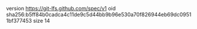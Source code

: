 version https://git-lfs.github.com/spec/v1
oid sha256:b5ff84b0cadca4c11de9c5d44bb9b96e530a70f826944eb69dc09511bf377453
size 14
